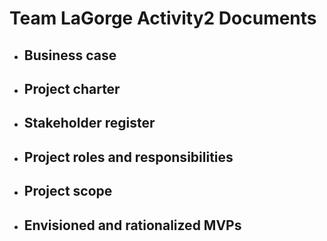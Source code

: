 # Team LaGorge Activity2 Documents

* ## Business case
* ## Project charter
* ## Stakeholder register
* ## Project roles and responsibilities
* ## Project scope
* ## Envisioned and rationalized MVPs 
